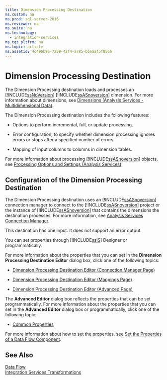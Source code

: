 ```yaml
---
title: Dimension Processing Destination
ms.custom: na
ms.prod: sql-server-2016
ms.reviewer: na
ms.suite: na
ms.technology: 
  - integration-services
ms.tgt_pltfrm: na
ms.topic: article
ms.assetid: 4c49bb95-7259-42f4-a785-bb6aaf5f8566
---
```

# Dimension Processing Destination
  The Dimension Processing destination loads and processes an [!INCLUDE[ssNoVersion](../../Token\Other/ssNoVersion_md.md)] [!INCLUDE[ssASnoversion](../../Token\Other/ssASnoversion_md.md)] dimension. For more information about dimensions, see [Dimensions &#40;Analysis Services - Multidimensional Data&#41;](../Topic/Dimensions%20\(Analysis%20Services%20-%20Multidimensional%20Data\).md).  
  
 The Dimension Processing destination includes the following features:  
  
-   Options to perform incremental, full, or update processing.  
  
-   Error configuration, to specify whether dimension processing ignores errors or stops after a specified number of errors.  
  
-   Mapping of input columns to columns in dimension tables.  
  
 For more information about processing [!INCLUDE[ssASnoversion](../../Token\Other/ssASnoversion_md.md)] objects, see [Processing Options and Settings &#40;Analysis Services&#41;](../Topic/Processing%20Options%20and%20Settings%20\(Analysis%20Services\).md).  
  
## Configuration of the Dimension Processing Destination  
 The Dimension Processing destination uses an [!INCLUDE[ssASnoversion](../../Token\Other/ssASnoversion_md.md)] connection manager to connect to the [!INCLUDE[ssASnoversion](../../Token\Other/ssASnoversion_md.md)] project or the instance of [!INCLUDE[ssASnoversion](../../Token\Other/ssASnoversion_md.md)] that contains the dimensions the destination processes. For more information, see [Analysis Services Connection Manager](../../Topics\TopicNameNotContainA/Analysis-Services-Connection-Manager.md).  
  
 This destination has one input. It does not support an error output.  
  
 You can set properties through [!INCLUDE[ssIS](../../Token\Other/ssIS_md.md)] Designer or programmatically.  
  
 For more information about the properties that you can set in the **Dimension Processing Destination Editor** dialog box, click one of the following topics:  
  
-   [Dimension Processing Destination Editor &#40;Connection Manager Page&#41;](../Topic/Dimension%20Processing%20Destination%20Editor%20\(Connection%20Manager%20Page\).md)  
  
-   [Dimension Processing Destination Editor &#40;Mappings Page&#41;](../Topic/Dimension%20Processing%20Destination%20Editor%20\(Mappings%20Page\).md)  
  
-   [Dimension Processing Destination Editor &#40;Advanced Page&#41;](../Topic/Dimension%20Processing%20Destination%20Editor%20\(Advanced%20Page\).md)  
  
 The **Advanced Editor** dialog box reflects the properties that can be set programmatically. For more information about the properties that you can set in the **Advanced Editor** dialog box or programmatically, click one of the following topic:  
  
-   [Common Properties](../../Topics\TopicNameNotContainA/Common-Properties.md)  
  
 For more information about how to set the properties, see [Set the Properties of a Data Flow Component](../../Topics\TopicNameContainA/Set-the-Properties-of-a-Data-Flow-Component.md).  
  
## See Also  
 [Data Flow](../../Topics\TopicNameNotContainA/Data-Flow.md)   
 [Integration Services Transformations](../../Topics\TopicNameNotContainA/Integration-Services-Transformations.md)  
  
  